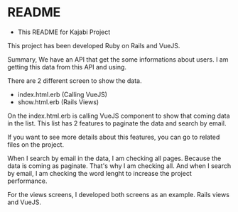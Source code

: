 # README

* This README for Kajabi Project

This project has been developed Ruby on Rails and VueJS.

Summary, We have an API that get the some informations about users.
I am getting this data from this API and using.

There are 2 different screen to show the data.
  * index.html.erb (Calling VueJS)
  * show.html.erb (Rails Views)
  
On the index.html.erb is calling VueJS component to show that coming data in the list.
This list has 2 features to paginate the data and search by email.

If you want to see more details about this features, you can go to related files on the project.

When I search by email in the data, I am checking all pages. Because the data is coming as paginate.
That's why I am checking all.
And when I search by email, I am checking the word lenght to increase the project performance.

For the views screens, I developed both screens as an example. Rails views and VueJS. 
